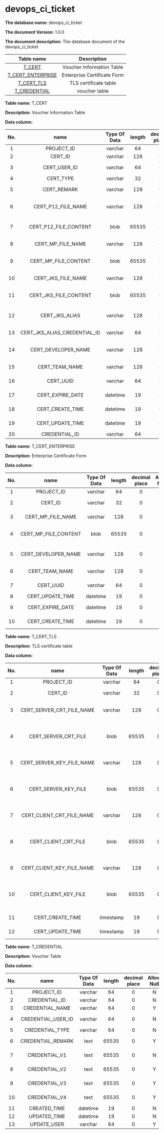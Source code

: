 # devops\_ci\_ticket

**The database name:** devops\_ci\_ticket

**The document Version:** 1.0.0

**The document description:** The database document of the devops\_ci\_ticket

 |                    Table name                   |   Description   | 
 | :-------------------------------------: | :----: | 
 |       [T\_CERT](broken-reference)       |  Voucher Information Table| 
 | [T\_CERT\_ENTERPRISE](broken-reference) |Enterprise Certificate Form| 
 |     [T\_CERT\_TLS](broken-reference)    | TLS certificate table| 
 |    [T\_CREDENTIAL](broken-reference)    |   voucher table| 

 **Table name:** T\_CERT 

 **Description:** Voucher Information Table 

 **Data column:** 

 |  No. |                name                |   Type Of Data   |   length  | decimal place | Allow Null |   primary key  | defaultValue |     Description    | 
 | :-: | :------------------------------: | :------: | :---: | :-: | :--: | :-: | :-: | :-------: | 
 |  1  |            PROJECT\_ID           |  varchar |   64  |  0  |   N  |  Y  |     |    Project ID   | 
 |  2  |             CERT\_ID             |  varchar |  128  |  0  |   N  |  Y  |     |    Certificate ID   | 
 |  3  |          CERT\_USER\_ID          |  varchar |   64  |  0  |   N  |  N  |     |   Certificate user ID| 
 |  4  |            CERT\_TYPE            |  varchar |   32  |  0  |   N  |  N  |     |    certType   | 
 |  5  |           CERT\_REMARK           |  varchar |  128  |  0  |   N  |  N  |     |    CERTIFICATE remark   | 
 |  6  |       CERT\_P12\_FILE\_NAME      |  varchar |  128  |  0  |   N  |  N  |     | certificate p12File name| 
 |  7  |     CERT\_P12\_FILE\_CONTENT     |   blob   | 65535 |  0  |   N  |  N  |     | Certificate p12File content| 
 |  8  |       CERT\_MP\_FILE\_NAME       |  varchar |  128  |  0  |   N  |  N  |     |  certificate mp file name| 
 |  9  |      CERT\_MP\_FILE\_CONTENT     |   blob   | 65535 |  0  |   N  |  N  |     |  Certificate mp file content| 
 |  10 |       CERT\_JKS\_FILE\_NAME      |  varchar |  128  |  0  |   N  |  N  |     | certificate jksFile name| 
 |  11 |     CERT\_JKS\_FILE\_CONTENT     |   blob   | 65535 |  0  |   N  |  N  |     | Certificate jsk file content| 
 |  12 |         CERT\_JKS\_ALIAS         |  varchar |  128  |  0  |   Y  |  N  |     |  Certificate jsk aliasName| 
 |  13 | CERT\_JKS\_ALIAS\_CREDENTIAL\_ID |  varchar |   64  |  0  |   Y  |  N  |     | Certificate jks ticket ID| 
 |  14 |       CERT\_DEVELOPER\_NAME      |  varchar |  128  |  0  |   N  |  N  |     |  Certificate Develop Name| 
 |  15 |         CERT\_TEAM\_NAME         |  varchar |  128  |  0  |   N  |  N  |     |   Certificate Team Name| 
 |  16 |            CERT\_UUID            |  varchar |   64  |  0  |   N  |  N  |     |   Certificate uuid| 
 |  17 |        CERT\_EXPIRE\_DATE        | datetime |   19  |  0  |   Y  |  N  |     |   Certificate expireDate| 
 |  18 |        CERT\_CREATE\_TIME        | datetime |   19  |  0  |   Y  |  N  |     |   Certificate creationTime| 
 |  19 |        CERT\_UPDATE\_TIME        | datetime |   19  |  0  |   Y  |  N  |     |   Certificate updateTime| 
 |  20 |          CREDENTIAL\_ID          |  varchar |   64  |  0  |   Y  |  N  |     |    ticketId   | 

 **Table name:** T\_CERT\_ENTERPRISE 

 **Description:** Enterprise Certificate Form 

 **Data column:** 

 |  No. |            name           |   Type Of Data   |   length  | decimal place | Allow Null |   primary key  |         defaultValue        |    Description    | 
 | :-: | :---------------------: | :------: | :---: | :-: | :--: | :-: | :----------------: | :------: | 
 |  1  |       PROJECT\_ID       |  varchar |   64  |  0  |   N  |  Y  |                    |   Project ID   | 
 |  2  |         CERT\_ID        |  varchar |   32  |  0  |   N  |  Y  |                    |   Certificate ID   | 
 |  3  |   CERT\_MP\_FILE\_NAME  |  varchar |  128  |  0  |   N  |  N  |                    | certificate mp file name| 
 |  4  | CERT\_MP\_FILE\_CONTENT |   blob   | 65535 |  0  |   N  |  N  |                    | Certificate mp file content| 
 |  5  |  CERT\_DEVELOPER\_NAME  |  varchar |  128  |  0  |   N  |  N  |                    |  Certificate Develop Name| 
 |  6  |     CERT\_TEAM\_NAME    |  varchar |  128  |  0  |   N  |  N  |                    |  Certificate Team Name| 
 |  7  |        CERT\_UUID       |  varchar |   64  |  0  |   N  |  N  |                    |  Certificate uuid| 
 |  8  |    CERT\_UPDATE\_TIME   | datetime |   19  |  0  |   N  |  N  | CURRENT\_TIMESTAMP |   updateTime   | 
 |  9  |    CERT\_EXPIRE\_DATE   | datetime |   19  |  0  |   N  |  N  | 2019-08-0100:00:00 |Certificate expireDate| 
 |  10 |    CERT\_CREATE\_TIME   | datetime |   19  |  0  |   N  |  N  | 2019-08-0100:00:00 |Certificate creationTime| 

 **Table name:** T\_CERT\_TLS 

 **Description:** TLS certificate table 

 **Data column:** 

 |  No. |               name              |    Type Of Data   |   length  | decimal place | Allow Null |   primary key  |         defaultValue        |         Description        | 
 | :-: | :---------------------------: | :-------: | :---: | :-: | :--: | :-: | :----------------: | :---------------: | 
 |  1  |          PROJECT\_ID          |  varchar  |   64  |  0  |   N  |  Y  |                    |        Project ID       | 
 |  2  |            CERT\_ID           |  varchar  |   32  |  0  |   N  |  Y  |                    |        Certificate ID       | 
 |  3  | CERT\_SERVER\_CRT\_FILE\_NAME |  varchar  |  128  |  0  |   N  |  N  |                    |     service crt certificate name     | 
 |  4  |    CERT\_SERVER\_CRT\_FILE    |    blob   | 65535 |  0  |   N  |  N  |                    | Base64 encoded encryption certificate content| 
 |  5  | CERT\_SERVER\_KEY\_FILE\_NAME |  varchar  |  128  |  0  |   N  |  N  |                    |     service key certificate name     | 
 |  6  |    CERT\_SERVER\_KEY\_FILE    |    blob   | 65535 |  0  |   N  |  N  |                    | Base64 encoded encryption certificate content| 
 |  7  | CERT\_CLIENT\_CRT\_FILE\_NAME |  varchar  |  128  |  0  |   Y  |  N  |                    |     Client crt certificate name     | 
 |  8  |    CERT\_CLIENT\_CRT\_FILE    |    blob   | 65535 |  0  |   Y  |  N  |                    | Base64 encoded encryption certificate content| 
 |  9  | CERT\_CLIENT\_KEY\_FILE\_NAME |  varchar  |  128  |  0  |   Y  |  N  |                    |     Client key certificate name     | 
 |  10 |    CERT\_CLIENT\_KEY\_FILE    |    blob   | 65535 |  0  |   Y  |  N  |                    | Base64 encoded encryption certificate content| 
 |  11 |       CERT\_CREATE\_TIME      | timestamp |   19  |  0  |   N  |  N  | 2019-08-0100:00:00 |       Certificate creationTime      | 
 |  12 |       CERT\_UPDATE\_TIME      | timestamp |   19  |  0  |   N  |  N  | CURRENT\_TIMESTAMP |       Certificate updateTime      | 

 **Table name:** T\_CREDENTIAL 

 **Description:** Voucher Table 

 **Data column:** 

 |  No. |          name          |   Type Of Data   |   length  | decimal place | Allow Null |   primary key  | defaultValue |   Description   | 
 | :-: | :------------------: | :------: | :---: | :-: | :--: | :-: | :-: | :----: | 
 |  1  |      PROJECT\_ID     |  varchar |   64  |  0  |   N  |  Y  |     |  Project ID| 
 |  2  |    CREDENTIAL\_ID    |  varchar |   64  |  0  |   N  |  Y  |     |  ticket ID| 
 |  3  |   CREDENTIAL\_NAME   |  varchar |   64  |  0  |   Y  |  N  |     |  ticket name| 
 |  4  | CREDENTIAL\_USER\_ID |  varchar |   64  |  0  |   N  |  N  |     | ticket user ID| 
 |  5  |   CREDENTIAL\_TYPE   |  varchar |   64  |  0  |   N  |  N  |     |  ticket type| 
 |  6  |  CREDENTIAL\_REMARK  |   text   | 65535 |  0  |   Y  |  N  |     |  ticket remark| 
 |  7  |    CREDENTIAL\_V1    |   text   | 65535 |  0  |   N  |  N  |     |  ticket content| 
 |  8  |    CREDENTIAL\_V2    |   text   | 65535 |  0  |   Y  |  N  |     |  ticket content| 
 |  9  |    CREDENTIAL\_V3    |   text   | 65535 |  0  |   Y  |  N  |     |  ticket content| 
 |  10 |    CREDENTIAL\_V4    |   text   | 65535 |  0  |   Y  |  N  |     |  ticket content| 
 |  11 |     CREATED\_TIME    | datetime |   19  |  0  |   N  |  N  |     |  creationTime| 
 |  12 |     UPDATED\_TIME    | datetime |   19  |  0  |   N  |  N  |     |  updateTime| 
 |  13 |     UPDATE\_USER     |  varchar |   64  |  0  |   Y  |  N  |     |   Revise by| 
